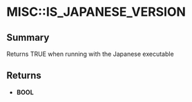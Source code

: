 # MISC::IS_JAPANESE_VERSION

## Summary
Returns TRUE when running with the Japanese executable

## Returns
* **BOOL**